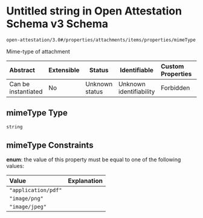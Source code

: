 # Untitled string in Open Attestation Schema v3 Schema

```txt
open-attestation/3.0#/properties/attachments/items/properties/mimeType
```

Mime-type of attachment


| Abstract            | Extensible | Status         | Identifiable            | Custom Properties | Additional Properties | Access Restrictions | Defined In                                                                       |
| :------------------ | ---------- | -------------- | ----------------------- | :---------------- | --------------------- | ------------------- | -------------------------------------------------------------------------------- |
| Can be instantiated | No         | Unknown status | Unknown identifiability | Forbidden         | Allowed               | none                | [tradetrust.schema.json\*](../out/tradetrust.schema.json "open original schema") |

## mimeType Type

`string`

## mimeType Constraints

**enum**: the value of this property must be equal to one of the following values:

| Value               | Explanation |
| :------------------ | ----------- |
| `"application/pdf"` |             |
| `"image/png"`       |             |
| `"image/jpeg"`      |             |
